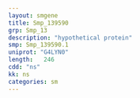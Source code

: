 ```yaml
---
layout: smgene
title: Smp_139590
grp: Smp_13
description: "hypothetical protein"
smp: Smp_139590.1
uniprot: "G4LYN0"
length:   246
cdd: "ns"
kk: ns
categories: sm
---
```

